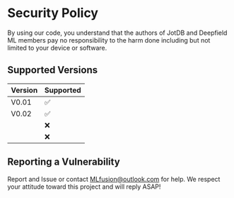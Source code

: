 # Security Policy
By using our code, you understand that the authors of JotDB and Deepfield ML members pay no responsibility to the harm done including but not limited to your device or software. 
## Supported Versions


| Version | Supported          |
| ------- | ------------------ |
| V0.01  | :white_check_mark: |
| V0.02  | :white_check_mark:                |
|   | :x:                |
|   | :x:                |

## Reporting a Vulnerability
Report and Issue or contact MLfusion@outlook.com for help. We respect your attitude toward this project and will reply ASAP!

